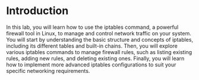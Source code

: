 # Introduction

In this lab, you will learn how to use the iptables command, a powerful firewall tool in Linux, to manage and control network traffic on your system. You will start by understanding the basic structure and concepts of iptables, including its different tables and built-in chains. Then, you will explore various iptables commands to manage firewall rules, such as listing existing rules, adding new rules, and deleting existing ones. Finally, you will learn how to implement more advanced iptables configurations to suit your specific networking requirements.
